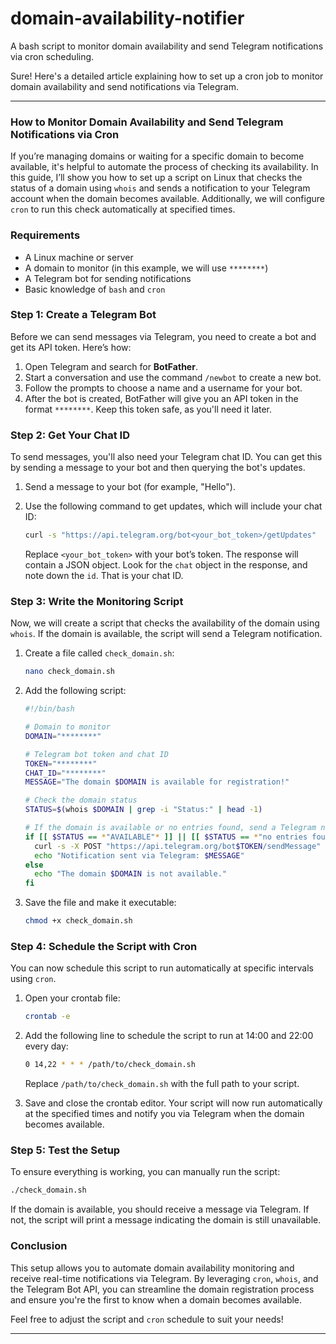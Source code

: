 # domain-availability-notifier
A bash script to monitor domain availability and send Telegram notifications via cron scheduling.

Sure! Here's a detailed article explaining how to set up a cron job to monitor domain availability and send notifications via Telegram.

---

### How to Monitor Domain Availability and Send Telegram Notifications via Cron

If you’re managing domains or waiting for a specific domain to become available, it's helpful to automate the process of checking its availability. In this guide, I’ll show you how to set up a script on Linux that checks the status of a domain using `whois` and sends a notification to your Telegram account when the domain becomes available. Additionally, we will configure `cron` to run this check automatically at specified times.

### Requirements

- A Linux machine or server
- A domain to monitor (in this example, we will use `********`)
- A Telegram bot for sending notifications
- Basic knowledge of `bash` and `cron`

### Step 1: Create a Telegram Bot

Before we can send messages via Telegram, you need to create a bot and get its API token. Here’s how:

1. Open Telegram and search for **BotFather**.
2. Start a conversation and use the command `/newbot` to create a new bot.
3. Follow the prompts to choose a name and a username for your bot.
4. After the bot is created, BotFather will give you an API token in the format `********`. Keep this token safe, as you'll need it later.

### Step 2: Get Your Chat ID

To send messages, you'll also need your Telegram chat ID. You can get this by sending a message to your bot and then querying the bot's updates.

1. Send a message to your bot (for example, "Hello").
2. Use the following command to get updates, which will include your chat ID:

   ```bash
   curl -s "https://api.telegram.org/bot<your_bot_token>/getUpdates"
   ```

   Replace `<your_bot_token>` with your bot’s token. The response will contain a JSON object. Look for the `chat` object in the response, and note down the `id`. That is your chat ID.

### Step 3: Write the Monitoring Script

Now, we will create a script that checks the availability of the domain using `whois`. If the domain is available, the script will send a Telegram notification.

1. Create a file called `check_domain.sh`:

   ```bash
   nano check_domain.sh
   ```

2. Add the following script:

   ```bash
   #!/bin/bash

   # Domain to monitor
   DOMAIN="********"

   # Telegram bot token and chat ID
   TOKEN="********"
   CHAT_ID="********"
   MESSAGE="The domain $DOMAIN is available for registration!"

   # Check the domain status
   STATUS=$(whois $DOMAIN | grep -i "Status:" | head -1)

   # If the domain is available or no entries found, send a Telegram notification
   if [[ $STATUS == *"AVAILABLE"* ]] || [[ $STATUS == *"no entries found"* ]]; then
     curl -s -X POST "https://api.telegram.org/bot$TOKEN/sendMessage" -d chat_id=$CHAT_ID -d text="$MESSAGE"
     echo "Notification sent via Telegram: $MESSAGE"
   else
     echo "The domain $DOMAIN is not available."
   fi
   ```

3. Save the file and make it executable:

   ```bash
   chmod +x check_domain.sh
   ```

### Step 4: Schedule the Script with Cron

You can now schedule this script to run automatically at specific intervals using `cron`.

1. Open your crontab file:

   ```bash
   crontab -e
   ```

2. Add the following line to schedule the script to run at 14:00 and 22:00 every day:

   ```bash
   0 14,22 * * * /path/to/check_domain.sh
   ```

   Replace `/path/to/check_domain.sh` with the full path to your script.

3. Save and close the crontab editor. Your script will now run automatically at the specified times and notify you via Telegram when the domain becomes available.

### Step 5: Test the Setup

To ensure everything is working, you can manually run the script:

```bash
./check_domain.sh
```

If the domain is available, you should receive a message via Telegram. If not, the script will print a message indicating the domain is still unavailable.

### Conclusion

This setup allows you to automate domain availability monitoring and receive real-time notifications via Telegram. By leveraging `cron`, `whois`, and the Telegram Bot API, you can streamline the domain registration process and ensure you're the first to know when a domain becomes available.

Feel free to adjust the script and `cron` schedule to suit your needs!

---

